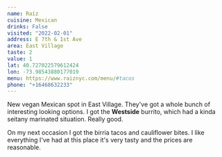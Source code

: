 ```yaml
---
name: Raíz
cuisine: Mexican
drinks: False
visited: "2022-02-01"
address: E 7th & 1st Ave
area: East Village
taste: 2
value: 1
lat: 40.727022579612424
lon: -73.98543880177019
menu: https://www.raiznyc.com/menu/#tacos
phone: "+16468632233"
---
```


New vegan Mexican spot in East Village. They've got a whole bunch of interesting looking options. I got the **Westside** burrito, which had a kinda seitany marinated situation. Really good.

On my next occasion I got the birria tacos and cauliflower bites. I like everything I've had at this place it's very tasty and the prices are reasonable.
